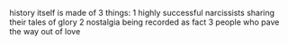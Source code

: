 
history itself is made of 3 things:
1 highly successful narcissists sharing their tales of glory
2 nostalgia being recorded as fact
3 people who pave the way out of love